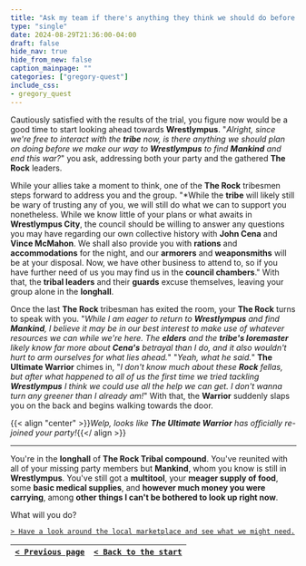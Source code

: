 ```yaml
---
title: "Ask my team if there's anything they think we should do before we make preparations to continue on to Wrestlympus."
type: "single"
date: 2024-08-29T21:36:00-04:00
draft: false
hide_nav: true
hide_from_new: false
caption_mainpage: ""
categories: ["gregory-quest"]
include_css:
- gregory_quest
---
```


Cautiously satisfied with the results of the trial, you figure now would be a good time to start looking ahead towards **Wrestlympus**. "*Alright, since we're free to interact with the **tribe** now, is there anything we should plan on doing before we make our way to **Wrestlympus** to find **Mankind** and end this war?*" you ask, addressing both your party and the gathered **The Rock** leaders.

While your allies take a moment to think, one of the **The Rock** tribesmen steps forward to address you and the group. "*While the **tribe** will likely still be wary of trusting any of you, we will still do what we can to support you nonetheless. While we know little of your plans or what awaits in **Wrestlympus City**, the council should be willing to answer any questions you may have regarding our own collective history with **John Cena** and **Vince McMahon**. We shall also provide you with **rations** and **accommodations** for the night, and our **armorers** and **weaponsmiths** will be at your disposal. Now, we have other business to attend to, so if you have further need of us you may find us in the **council chambers**." With that, the **tribal leaders** and their **guards** excuse themselves, leaving your group alone in the **longhall**.

Once the last **The Rock** tribesman has exited the room, your **The Rock** turns to speak with you. "*While I am eager to return to **Wrestlympus** and find **Mankind**, I believe it may be in our best interest to make use of whatever resources we can while we're here. The **elders** and the **tribe's loremaster** likely know far more about **Cena's** betrayal than I do, and it also wouldn't hurt to arm ourselves for what lies ahead.*" "*Yeah, what he said.*" **The Ultimate Warrior** chimes in, "*I don't know much about these **Rock** fellas, but after what happened to all of us the first time we tried tackling **Wrestlympus** I think we could use all the help we can get. I don't wanna turn any greener than I already am!*" With that, the **Warrior** suddenly slaps you on the back and begins walking towards the door.

{{< align "center" >}}*Welp, looks like **The Ultimate Warrior** has officially re-joined your party!*{{</ align >}}

---

You're in the **longhall** of **The Rock Tribal compound**. You've reunited with all of your missing party members but **Mankind**, whom you know is still in **Wrestlympus**. You've still got a **multitool**, your **meager supply of food**, some **basic medical supplies**, and **however much money you were carrying**, among **other things I can't be bothered to look up right now**.

What will you do?

[``> Have a look around the local marketplace and see what we might need.``](../148)

|[``< Previous page``](../146)|[``< Back to the start``](../)|
|---|---|